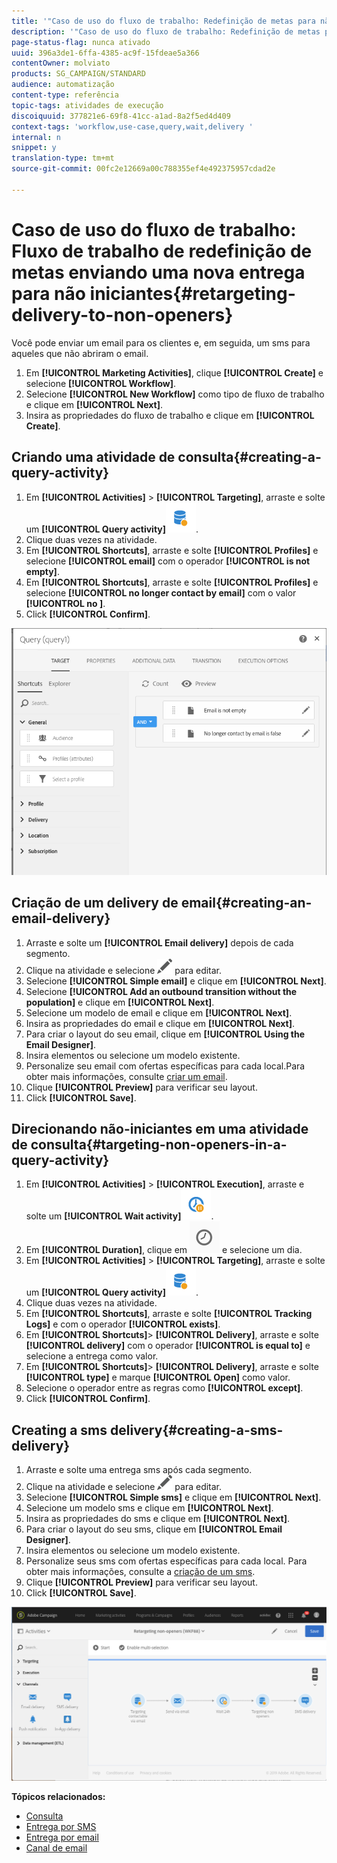 ```yaml
---
title: '"Caso de uso do fluxo de trabalho: Redefinição de metas para não-iniciantes"'
description: '"Caso de uso do fluxo de trabalho: Redefinição de metas para não-iniciantes"'
page-status-flag: nunca ativado
uuid: 396a3de1-6ffa-4385-ac9f-15fdeae5a366
contentOwner: molviato
products: SG_CAMPAIGN/STANDARD
audience: automatização
content-type: referência
topic-tags: atividades de execução
discoiquuid: 377821e6-69f8-41cc-a1ad-8a2f5ed4d409
context-tags: 'workflow,use-case,query,wait,delivery '
internal: n
snippet: y
translation-type: tm+mt
source-git-commit: 00fc2e12669a00c788355ef4e492375957cdad2e

---
```



# Caso de uso do fluxo de trabalho: Fluxo de trabalho de redefinição de metas enviando uma nova entrega para não iniciantes{#retargeting-delivery-to-non-openers}

Você pode enviar um email para os clientes e, em seguida, um sms para aqueles que não abriram o email.

1. Em **[!UICONTROL Marketing Activities]**, clique **[!UICONTROL Create]** e selecione **[!UICONTROL Workflow]**.
1. Selecione **[!UICONTROL New Workflow]** como tipo de fluxo de trabalho e clique em **[!UICONTROL Next]**.
1. Insira as propriedades do fluxo de trabalho e clique em **[!UICONTROL Create]**.

## Criando uma atividade de consulta{#creating-a-query-activity}

1. Em **[!UICONTROL Activities]** &gt; **[!UICONTROL Targeting]**, arraste e solte um **[!UICONTROL Query activity]**![](assets/query.png).
1. Clique duas vezes na atividade.
1. Em **[!UICONTROL Shortcuts]**, arraste e solte **[!UICONTROL Profiles]** e selecione **[!UICONTROL email]** com o operador **[!UICONTROL is not empty]**.
1. Em **[!UICONTROL Shortcuts]**, arraste e solte **[!UICONTROL Profiles]** e selecione **[!UICONTROL no longer contact by email]** com o valor **[!UICONTROL no ]**.
1. Click **[!UICONTROL Confirm]**.

![](assets/wf-complement-query.png)

## Criação de um delivery de email{#creating-an-email-delivery}

1. Arraste e solte um **[!UICONTROL Email delivery]** depois de cada segmento.
1. Clique na atividade e selecione ![](assets/edit_darkgrey-24px.png) para editar.
1. Selecione **[!UICONTROL Simple email]** e clique em **[!UICONTROL Next]**.
1. Selecione **[!UICONTROL Add an outbound transition without the population]** e clique em **[!UICONTROL Next]**.
1. Selecione um modelo de email e clique em **[!UICONTROL Next]**.
1. Insira as propriedades do email e clique em **[!UICONTROL Next]**.
1. Para criar o layout do seu email, clique em **[!UICONTROL Using the Email Designer]**.
1. Insira elementos ou selecione um modelo existente.
1. Personalize seu email com ofertas específicas para cada local.Para obter mais informações, consulte [criar um email](../../designing/using/designing-from-scratch.md#designing-an-email-content-from-scratch).
1. Clique **[!UICONTROL Preview]** para verificar seu layout.
1. Click **[!UICONTROL Save]**.

## Direcionando não-iniciantes em uma atividade de consulta{#targeting-non-openers-in-a-query-activity}

1. Em **[!UICONTROL Activities]** &gt; **[!UICONTROL Execution]**, arraste e solte um **[!UICONTROL Wait activity]**![](assets/wait.png).
1. Em **[!UICONTROL Duration]**, clique em ![](assets/duration-icon.png) e selecione um dia.
1. Em **[!UICONTROL Activities]** &gt; **[!UICONTROL Targeting]**, arraste e solte um **[!UICONTROL Query activity]**![](assets/query.png).
1. Clique duas vezes na atividade.
1. Em **[!UICONTROL Shortcuts]**, arraste e solte **[!UICONTROL Tracking Logs]** e com o operador **[!UICONTROL exists]**.
1. Em **[!UICONTROL Shortcuts]**&gt; **[!UICONTROL Delivery]**, arraste e solte **[!UICONTROL delivery]** com o operador **[!UICONTROL is equal to]** e selecione a entrega como valor.
1. Em **[!UICONTROL Shortcuts]**&gt; **[!UICONTROL Delivery]**, arraste e solte **[!UICONTROL type]** e marque **[!UICONTROL Open]** como valor.
1. Selecione o operador entre as regras como **[!UICONTROL except]**.
1. Click **[!UICONTROL Confirm]**.

## Creating a sms delivery{#creating-a-sms-delivery}

1. Arraste e solte uma entrega sms após cada segmento.
1. Clique na atividade e selecione ![](assets/edit_darkgrey-24px.png) para editar.
1. Selecione **[!UICONTROL Simple sms]** e clique em **[!UICONTROL Next]**.
1. Selecione um modelo sms e clique em **[!UICONTROL Next]**.
1. Insira as propriedades do sms e clique em **[!UICONTROL Next]**.
1. Para criar o layout do seu sms, clique em **[!UICONTROL Email Designer]**.
1. Insira elementos ou selecione um modelo existente.
1. Personalize seus sms com ofertas específicas para cada local.
Para obter mais informações, consulte a [criação de um sms](../../channels/using/creating-an-sms-message.md).
1. Clique **[!UICONTROL Preview]** para verificar seu layout.
1. Click **[!UICONTROL Save]**.

![](assets/wf-retargeting-non-openers.png)

**Tópicos relacionados:**

* [Consulta](../../automating/using/query.md)
* [Entrega por SMS](../../automating/using/sms-delivery.md)
* [Entrega por email](../../automating/using/email-delivery.md)
* [Canal de email](../../channels/using/creating-an-email.md)
